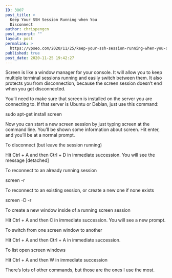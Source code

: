```yaml
---
ID: 3807
post_title: >
  Keep Your SSH Session Running when You
  Disconnect
author: chrispengcn
post_excerpt: ""
layout: post
permalink: >
  https://vpseo.com/2020/11/25/keep-your-ssh-session-running-when-you-disconnect/
published: true
post_date: 2020-11-25 19:42:27
---
```

Screen is like a window manager for your console. It will allow you to keep multiple terminal sessions running and easily switch between them. It also protects you from disconnection, because the screen session doesn’t end when you get disconnected.

You’ll need to make sure that screen is installed on the server you are connecting to. If that server is Ubuntu or Debian, just use this command:

sudo apt-get install screen

Now you can start a new screen session by just typing screen at the command line. You’ll be shown some information about screen. Hit enter, and you’ll be at a normal prompt.

To disconnect (but leave the session running)

Hit Ctrl + A and then Ctrl + D in immediate succession. You will see the message [detached]

To reconnect to an already running session

screen -r

To reconnect to an existing session, or create a new one if none exists

screen -D -r

To create a new window inside of a running screen session

Hit Ctrl + A and then C in immediate succession. You will see a new prompt.

To switch from one screen window to another

Hit Ctrl + A and then Ctrl + A in immediate succession.

To list open screen windows

Hit Ctrl + A and then W in immediate succession

There’s lots of other commands, but those are the ones I use the most.